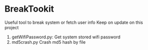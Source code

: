 # BreakTookit
Useful tool to break system or fetch user info
Keep on update on this project

1.  getWifiPassword.py:   Get system stored wifi password
2.  md5crash.py     Crash md5 hash by file